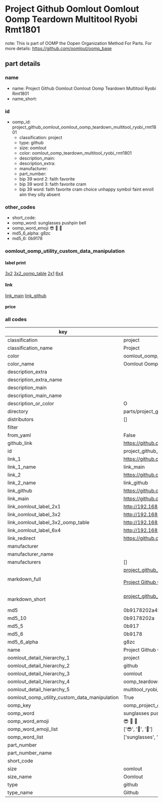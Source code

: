 # Project Github Oomlout Oomlout Oomp Teardown Multitool Ryobi Rmt1801  

note: This is part of OOMP the Oopen Organization Method For Parts. For more details: https://github.com/oomlout/oomp_base

##  part details
  







### name
* name: Project Github Oomlout Oomlout Oomp Teardown Multitool Ryobi Rmt1801
* name_short: 
### id
* oomp_id: project_github_oomlout_oomlout_oomp_teardown_multitool_ryobi_rmt1801
  * classification: project
  * type: github
  * size: oomlout
  * color: oomlout_oomp_teardown_multitool_ryobi_rmt1801
  * description_main: 
  * description_extra: 
  * manufacturer: 
  * part_number: 
  * bip 39 word 2: faith favorite
  * bip 39 word 3: faith favorite cram
  * bip 39 word: faith favorite cram choice unhappy symbol faint enroll aim they silly absent

### other_codes
* short_code: 
* oomp_word: sunglasses pushpin bell
* oomp_word_emoji :sunglasses: :pushpin: :bell:
* md5_6_alpha: g8zc
* md5_6: 0b9178






### oomlout_oomp_utility_custom_data_manipulation
#### label print
[3x2](http://192.168.1.245:1112/?label=oomp%20g8zc)
[3x2_oomp_table](http://192.168.1.108:1112/?label=oomp%20g8zc)
[2x1](http://192.168.1.242:1112/?label=oomp%20g8zc)
[6x4](http://192.168.1.55:1112/?label=oomp%20g8zc)    

#### link

[link_main](https://github.com/oomlout/oomlout_oomp_version_1_messy/tree/main/parts/project_github_oomlout_oomlout_oomp_teardown_multitool_ryobi_rmt1801) [link_github](https://github.com/oomlout/oomlout_oomp_version_1_messy/tree/main/parts/project_github_oomlout_oomlout_oomp_teardown_multitool_ryobi_rmt1801)                             

#### price







### all codes 
| key | value |  
| --- | --- |  
| classification | project |  
| classification_name | Project |  
| color | oomlout_oomp_teardown_multitool_ryobi_rmt1801 |  
| color_name | Oomlout Oomp Teardown Multitool Ryobi Rmt1801 |  
| description_extra |  |  
| description_extra_name |  |  
| description_main |  |  
| description_main_name |  |  
| description_or_color | O  |  
| directory | parts/project_github_oomlout_oomlout_oomp_teardown_multitool_ryobi_rmt1801 |  
| distributors | [] |  
| filter |  |  
| from_yaml | False |  
| github_link | https://github.com/oomlout/oomlout_oomp_part_src/tree/main/parts/project_github_oomlout_oomlout_oomp_teardown_multitool_ryobi_rmt1801 |  
| id | project_github_oomlout_oomlout_oomp_teardown_multitool_ryobi_rmt1801 |  
| link_1 | https://github.com/oomlout/oomlout_oomp_version_1_messy/tree/main/parts/project_github_oomlout_oomlout_oomp_teardown_multitool_ryobi_rmt1801 |  
| link_1_name | link_main |  
| link_2 | https://github.com/oomlout/oomlout_oomp_version_1_messy/tree/main/parts/project_github_oomlout_oomlout_oomp_teardown_multitool_ryobi_rmt1801 |  
| link_2_name | link_github |  
| link_github | https://github.com/oomlout/oomlout_oomp_version_1_messy/tree/main/parts/project_github_oomlout_oomlout_oomp_teardown_multitool_ryobi_rmt1801 |  
| link_main | https://github.com/oomlout/oomlout_oomp_version_1_messy/tree/main/parts/project_github_oomlout_oomlout_oomp_teardown_multitool_ryobi_rmt1801 |  
| link_oomlout_label_2x1 | http://192.168.1.242:1112/?label=oomp%20g8zc |  
| link_oomlout_label_3x2 | http://192.168.1.245:1112/?label=oomp%20g8zc |  
| link_oomlout_label_3x2_oomp_table | http://192.168.1.108:1112/?label=oomp%20g8zc |  
| link_oomlout_label_6x4 | http://192.168.1.55:1112/?label=oomp%20g8zc |  
| link_redirect | https://github.com/oomlout/oomlout_oomp_version_1_messy/tree/main/parts/project_github_oomlout_oomlout_oomp_teardown_multitool_ryobi_rmt1801 |  
| manufacturer |  |  
| manufacturer_name |  |  
| manufacturers | [] |  
| markdown_full | [project_github_oomlout_oomlout_oomp_teardown_multitool_ryobi_rmt1801](none)<br>[](none)<br>[Project Github Oomlout Oomlout Oomp Teardown Multitool Ryobi Rmt1801](none)<br><br> |  
| markdown_short | [project_github_oomlout_oomlout_oomp_teardown_multitool_ryobi_rmt1801](none)<br><br> |  
| md5 | 0b9178202a4b2a3f71f6a28264550290 |  
| md5_10 | 0b9178202a |  
| md5_5 | 0b917 |  
| md5_6 | 0b9178 |  
| md5_6_alpha | g8zc |  
| name | Project Github Oomlout Oomlout Oomp Teardown Multitool Ryobi Rmt1801 |  
| oomlout_detail_hierarchy_1 | project |  
| oomlout_detail_hierarchy_2 | github |  
| oomlout_detail_hierarchy_3 | oomlout |  
| oomlout_detail_hierarchy_4 | oomp_teardown |  
| oomlout_detail_hierarchy_5 | multitool_ryobi_rmt1801 |  
| oomlout_oomp_utility_custom_data_manipulation | True |  
| oomp_key | oomp_project_github_oomlout_oomlout_oomp_teardown_multitool_ryobi_rmt1801 |  
| oomp_word | sunglasses pushpin bell |  
| oomp_word_emoji | :sunglasses: :pushpin: :bell: |  
| oomp_word_emoji_list | [':sunglasses:', ':pushpin:', ':bell:'] |  
| oomp_word_list | ['sunglasses', 'pushpin', 'bell'] |  
| part_number |  |  
| part_number_name |  |  
| short_code |  |  
| size | oomlout |  
| size_name | Oomlout |  
| type | github |  
| type_name | Github |  

